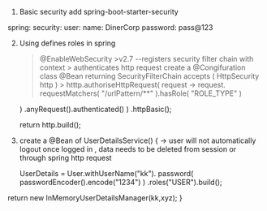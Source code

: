 1. Basic security
    add spring-boot-starter-security

spring:
     security:
        user: 
          name: DinerCorp
          password: pass@123

    

2. Using  defines roles in spring
    > @EnableWebSecurity >v2.7 --registers security filter chain with context > authenticates http request
    > create a  @Congifuration class  @Bean returning SecurityFilterChain accepts (  HttpSecurity http )
         > htttp.authoriseHttpRequest(  request ->  request.
              requestMatchers(  "/urlPattern/**" ).hasRole( "ROLE_TYPE" )

     ) .anyRequest().authenticated() ) .httpBasic();

    return http.build();


3. create a @Bean of UserDetailsService() {  -> user will not automatically
   logout once logged in , data needs to be deleted from session or through spring http request 

    UserDetails = User.withUserName("kk").
       password( passwordEncoder().encode("1234") )
       .roles("USER").build();

  return new InMemoryUserDetailsManager(kk,xyz);
   }

   
